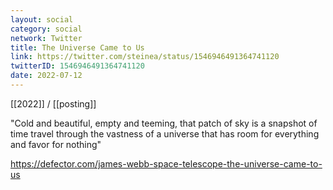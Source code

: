 ```yaml
---
layout: social
category: social
network: Twitter
title: The Universe Came to Us
link: https://twitter.com/steinea/status/1546946491364741120
twitterID: 1546946491364741120
date: 2022-07-12
---
```


[[2022]] / [[posting]]

"Cold and beautiful, empty and teeming, that patch of sky is a snapshot of time travel through the vastness of a universe that has room for everything and favor for nothing"

<https://defector.com/james-webb-space-telescope-the-universe-came-to-us>
